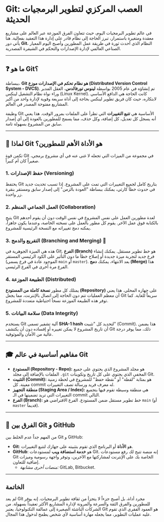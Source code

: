 # Git: العصب المركزي لتطوير البرمجيات الحديثة

في عالم تطوير البرمجيات اليوم، حيث تتعاون الفرق الموزعة عبر العالم على مشاريع معقدة ومتغيرة باستمرار، تبرز الحاجة إلى نظام قادر على إدارة هذا التعقيد بفعالية. هنا يأتي دور **Git**، النظام الذي أحدث ثورة في طريقة عمل المطورين وأصبح اليوم المعيار الصناعي العالمي لإدارة الإصدارات والتحكم في الشيفرة المصدرية.

---

## ❓ ما هو Git؟

ببساطة، **Git هو نظام تحكم في الإصدارات موزع (Distributed Version Control System - DVCS)**. تم إنشاؤه في عام 2005 بواسطة **لينوس تورفالدس**، العقل المدبر وراء نواة نظام التشغيل لينكس (Linux Kernel). كانت الحاجة هي الدافع الأساسي لابتكاره، حيث كان فريق تطوير لينكس بحاجة إلى أداة سريعة وقوية لإدارة واحد من أكبر المشاريع مفتوحة المصدر في العالم.

وظيفة Git الأساسية هي **تتبع التغييرات** التي تطرأ على الملفات بمرور الوقت. هذا يعني أنه يسجل كل تعديل، كل إضافة، وكل حذف، مما يسمح للمطورين بالعودة إلى أي إصدار سابق من المشروع بسهولة تامة.

---

## 🚀 لماذا Git هو الأداة الأهم للمطورين؟

تكمن قوة Git في مجموعة من الميزات التي تجعله لا غنى عنه في أي مشروع برمجي، صغيراً كان أم كبيراً.

### 1. حفظ الإصدارات (Versioning)
يحتفظ Git بتاريخ كامل لجميع التغييرات التي تمت على المشروع. إذا تسبب تحديث جديد في حدوث خطأ كارثي، يمكنك ببساطة "العودة بالزمن" إلى إصدار سابق ومستقر بنقرة زر واحدة.

### 2. العمل الجماعي المنظم (Collaboration)
يتيح Git لعدة مطورين العمل على نفس المشروع في نفس الوقت دون أن يقوم أحدهم بالكتابة فوق عمل الآخر. يقوم كل مطور بالعمل على نسخته الخاصة، وعندما يكون جاهزاً، يمكنه دمج تغييراته مع النسخة الرئيسية للمشروع.

### 3. التفريع والدمج (Branching and Merging) 🌿
هذه هي الميزة الجوهرية في Git. **الفرع (Branch)** هو خط تطوير مستقل. يمكنك إنشاء فرع جديد لتجربة ميزة جديدة أو إصلاح خطأ ما دون التأثير على الكود الرئيسي المستقر (الموجود عادة في فرع يسمى `main` أو `master`). بعد الانتهاء، يمكنك **دمج (Merge)** هذا الفرع مرة أخرى في الفرع الرئيسي.

### 4. الطبيعة الموزعة (Distributed)
يمتلك كل مطور **نسخة كاملة من المستودع (Repository)** على جهازه المحلي. هذا يعني أن معظم العمليات تتم دون الحاجة إلى اتصال بالإنترنت، مما يجعل Git سريعاً للغاية. كما توفر هذه الطبيعة الموزعة نسخاً احتياطية متعددة للمشروع.

### 5. سلامة البيانات (Data Integrity)
يستخدم Git آلية تشفير تسمى **SHA-1 hash** لتحديد كل "تثبيت" (Commit). هذا يضمن أن تاريخ المشروع لا يمكن تغييره أو إفساده دون أن يكتشف Git ذلك، مما يوفر درجة عالية من الأمان والموثوقية.

---

## 🎓 مفاهيم أساسية في عالم Git

* **المستودع (Repository - Repo):** هو مجلد المشروع الذي يحتوي على جميع الملفات بالإضافة إلى مجلد `.git` المخفي الذي يحتوي على كل تاريخ وتكوينات Git.
* **التثبيت (Commit):** هو بمثابة "لقطة" أو "نقطة حفظ" للمشروع في لحظة زمنية معينة. كل commit له معرف فريد ورسالة تصف التغييرات.
* **منطقة التجهيز (Staging Area / Index):** هي منطقة وسيطة تقوم فيها بتجميع التغييرات التي تريد تضمينها في الـ commit التالي.
* **الفرع (Branch):** خط تطوير مستقل ضمن المستودع. الفرع الافتراضي هو `main` (أو `master` قديماً).

---

## 🔁 الفرق بين Git و GitHub

من المهم جداً عدم الخلط بين Git و GitHub:

* **Git**: هو **الأداة** أو البرنامج الذي تقوم بتثبيته على جهازك لتتبع التغييرات.
* **GitHub**: هو **خدمة استضافة ويب** لمستودعات Git. إنه منصة تتيح لك رفع مستودعات Git الخاصة بك على الإنترنت لمشاركتها مع الآخرين، وتوفر واجهة رسومية وميزات إضافية للتعاون.
    * *منصات أخرى مشابهة:* GitLab, Bitbucket.

---

## الخاتمة

لم يعد Git مجرد أداة، بل أصبح جزءاً لا يتجزأ من ثقافة تطوير البرمجيات. إنه يوفر للمطورين والفرق الثقة والسرعة والمرونة لإدارة المشاريع الأكثر تعقيداً بسهولة. من الشركات الناشئة الصغيرة إلى عمالقة التكنولوجيا، يعتبر Git هو العمود الفقري الذي تقوم عليه عمليات التطوير، مما يجعله مهارة أساسية لأي شخص يطمح لدخول هذا المجال.